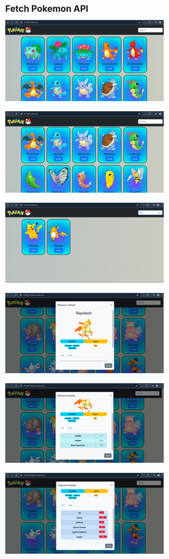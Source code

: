 # Fetch Pokemon API

![Dashboard](img/dashboard1.png)

##

![Dashboard](img/dashboard2.png)

##

![Search](img/searching.png)

##

![Details](img/details1.png)

##

![Details](img/details2.png)

##

![Details](img/details3.png)
